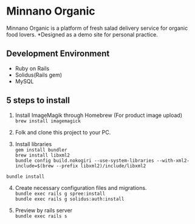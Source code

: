 Minnano Organic
====

Minnano Organic is a platform of fresh salad delivery service for organic food lovers. *Designed as a demo site for personal practice.

## Development Environment

- Ruby on Rails
- Solidus(Rails gem)
- MySQL

## 5 steps to install

1. Install ImageMagik through Homebrew (For product image upload)<br>
<code>brew install imagemagick</code>

2. Folk and clone this project to your PC.

3. Install libraries<br>
```gem install bundler```<br>
```brew install libxml2```<br>
```bundle config build.nokogiri --use-system-libraries --with-xml2-include=$(brew --prefix libxml2)/include/libxml2```<br>

```bundle install```

4. Create necessary configuration files and migrations.<br>
```bundle exec rails g spree:install```<br>
```bundle exec rails g solidus:auth:install```<br>

5. Preview by rails server<br>
```bundle exec rails s```
